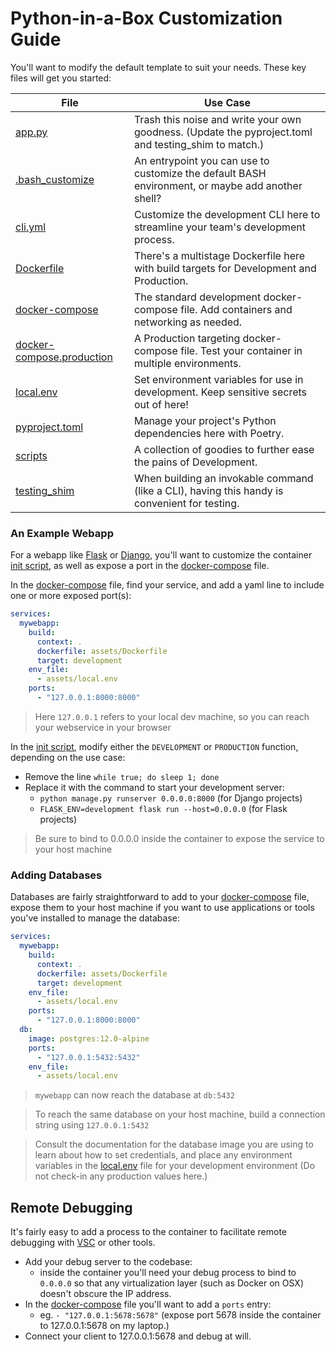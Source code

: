 # Python-in-a-Box Customization Guide

You'll want to modify the default template to suit your needs.  These key files will get you started:

| File                                                                                        | Use Case                                                                                              |                                                                                                  
|---------------------------------------------------------------------------------------------|-------------------------------------------------------------------------------------------------------|
| [app.py](../{{cookiecutter.project_slug}}/{{cookiecutter.project_slug}}/app.py)             | Trash this noise and write your own goodness.  (Update the pyproject.toml and testing_shim to match.) |
| [.bash_customize](../{{cookiecutter.project_slug}}/assets/.bash_customize)                  | An entrypoint you can use to customize the default BASH environment, or maybe add another shell?      |
| [cli.yml](../{{cookiecutter.project_slug}}/assets/cli.yml)                                  | Customize the development CLI here to streamline your team's development process.                     |
| [Dockerfile](../{{cookiecutter.project_slug}}/assets/Dockerfile)                            | There's a multistage Dockerfile here with build targets for Development and Production.               |
| [docker-compose](../{{cookiecutter.project_slug}}/docker-compose.yml)                       | The standard development docker-compose file.  Add containers and networking as needed.               |
| [docker-compose.production](../{{cookiecutter.project_slug}}/docker-compose.production.yml) | A Production targeting docker-compose file.  Test your container in multiple environments.            |
| [local.env](../{{cookiecutter.project_slug}}/assets/local.env)                              | Set environment variables for use in development.  Keep sensitive secrets out of here!                |
| [pyproject.toml](../{{cookiecutter.project_slug}}/pyproject.toml)                           | Manage your project's Python dependencies here with Poetry.                                           |
| [scripts](../{{cookiecutter.project_slug}}/scripts)                                         | A collection of goodies to further ease the pains of Development.                                     |
| [testing_shim](../{{cookiecutter.project_slug}}/testing_shim)                               | When building an invokable command (like a CLI), having this handy is convenient for testing.         |

### An Example Webapp

For a webapp like [Flask](https://flask.palletsprojects.com/) or [Django](https://www.djangoproject.com/), you'll want to customize the container [init script](../{{cookiecutter.project_slug}}/{{cookiecutter.project_slug}}/container_init.sh), as well as expose a port in the [docker-compose](../{{cookiecutter.project_slug}}/docker-compose.yml) file.

In the [docker-compose](../{{cookiecutter.project_slug}}/docker-compose.yml) file, find your service, and add a yaml line to include one or more exposed port(s):

```yaml
services:
  mywebapp:
    build:
      context: .
      dockerfile: assets/Dockerfile
      target: development
    env_file:
      - assets/local.env
    ports:
      - "127.0.0.1:8000:8000"
```

> Here `127.0.0.1` refers to your local dev machine, so you can reach your webservice in your browser

In the [init script](../{{cookiecutter.project_slug}}/{{cookiecutter.project_slug}}/container_init.sh), modify either the `DEVELOPMENT` or `PRODUCTION` function, depending on the use case:
- Remove the line `while true; do sleep 1; done`
- Replace it with the command to start your development server:
  - `python manage.py runserver 0.0.0.0:8000` (for Django projects)
  - `FLASK_ENV=development flask run --host=0.0.0.0` (for Flask projects)

> Be sure to bind to 0.0.0.0 inside the container to expose the service to your host machine

### Adding Databases

Databases are fairly straightforward to add to your [docker-compose](../{{cookiecutter.project_slug}}/docker-compose.yml) file, expose them to your host machine if you want to use applications or tools you've installed to manage the database:

```yaml
services:
  mywebapp:
    build:
      context: .
      dockerfile: assets/Dockerfile
      target: development
    env_file:
      - assets/local.env
    ports:
      - "127.0.0.1:8000:8000"
  db:
    image: postgres:12.0-alpine
    ports:
      - "127.0.0.1:5432:5432"
    env_file:
      - assets/local.env
```

> `mywebapp` can now reach the database at `db:5432`

> To reach the same database on your host machine, build a connection string using `127.0.0.1:5432` 

> Consult the documentation for the database image you are using to learn about how to set credentials, and place any environment variables in the [local.env](../{{cookiecutter.project_slug}}/assets/local.env) file for your development environment (Do not check-in any production values here.)

## Remote Debugging 

It's fairly easy to add a process to the container to facilitate remote debugging with [VSC](https://code.visualstudio.com/) or other tools.
- Add your debug server to the codebase:
  - inside the container you'll need your debug process to bind to `0.0.0.0` so that any virtualization layer (such as Docker on OSX) doesn't obscure the IP address.
- In the [docker-compose](../{{cookiecutter.project_slug}}/docker-compose.yml) file you'll want to add a `ports` entry:
  - eg. ```- "127.0.0.1:5678:5678"``` (expose port 5678 inside the container to 127.0.0.1:5678 on my laptop.)
- Connect your client to 127.0.0.1:5678 and debug at will.

